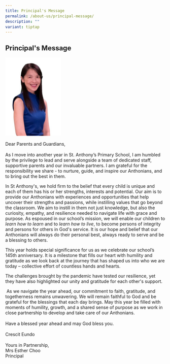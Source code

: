 ```yaml
---
title: Principal's Message
permalink: /about-us/principal-message/
description: ""
variant: tiptap
---
```

<h2>Principal's Message</h2><div class="isomer-image-wrapper"><img style="width: 35%;" height="auto" width="100%" alt="Mrs Esther Choo" src="/images/About%20Us/rsz_esther_choo_white_bg_wp.jpg"></div><p>Dear Parents and Guardians,<br><br>As I move into another year in St. Anthony’s Primary School, I am humbled by the privilege to lead and serve alongside a team of dedicated staff, supportive parents and our invaluable partners. I am grateful for the responsibility we share - to nurture, guide, and inspire our Anthonians, and to bring out the best in them.</p><p>In St Anthony's, we hold firm to the belief that every child is unique and each of them has his or her strengths, interests and potential. Our aim is to provide our Anthonians with experiences and opportunities that help uncover their strengths and passions, while instilling values that go beyond the classroom. We aim to instill in them not just knowledge, but also the curiosity, empathy, and resilience needed to navigate life with grace and purpose. As espoused in our school’s mission, we will enable our children to <em>learn how to learn</em> and to <em>learn how to live</em>, to become persons of integrity and persons for others in God's service. It is our hope and belief that our Anthonians will always do their personal best, always ready to serve and be a blessing to others.<br></p><p>This year holds special significance for us as we celebrate our school’s 145th anniversary. It is a milestone that fills our heart with humility and gratitude as we look back at the journey that has shaped us into who we are today – collective effort of countless hands and hearts.</p><p>The challenges brought by the pandemic have tested our resilience, yet they have also highlighted our unity and gratitude for each other's support.</p><p>&nbsp;As we navigate the year ahead, our commitment to faith, gratitude, and togetherness remains unwavering. We will remain faithful to God and be grateful for the blessings that each day brings. May this year be filled with moments of humility, growth, and a shared sense of purpose as we work in close partnership to develop and take care of our Anthonians. <br><br>Have a blessed year ahead and may God bless you. <br><br>Crescit Eundo<br><br>Yours in Partnership,<br>Mrs Esther Choo<br>Principal</p>